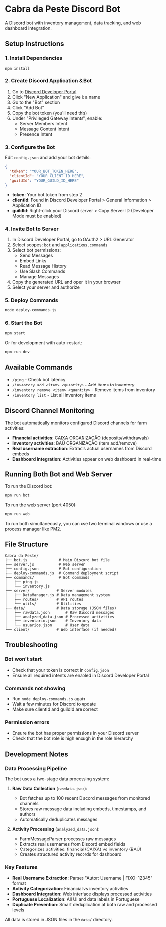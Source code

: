 # Cabra da Peste Discord Bot

A Discord bot with inventory management, data tracking, and web dashboard integration.

## Setup Instructions

### 1. Install Dependencies
```bash
npm install
```

### 2. Create Discord Application & Bot

1. Go to [Discord Developer Portal](https://discord.com/developers/applications)
2. Click "New Application" and give it a name
3. Go to the "Bot" section
4. Click "Add Bot"
5. Copy the bot token (you'll need this)
6. Under "Privileged Gateway Intents", enable:
   - Server Members Intent
   - Message Content Intent
   - Presence Intent

### 3. Configure the Bot

Edit `config.json` and add your bot details:

```json
{
  "token": "YOUR_BOT_TOKEN_HERE",
  "clientId": "YOUR_CLIENT_ID_HERE",
  "guildId": "YOUR_GUILD_ID_HERE"
}
```

- **token**: Your bot token from step 2
- **clientId**: Found in Discord Developer Portal > General Information > Application ID
- **guildId**: Right-click your Discord server > Copy Server ID (Developer Mode must be enabled)

### 4. Invite Bot to Server

1. In Discord Developer Portal, go to OAuth2 > URL Generator
2. Select scopes: `bot` and `applications.commands`
3. Select bot permissions:
   - Send Messages
   - Embed Links
   - Read Message History
   - Use Slash Commands
   - Manage Messages
4. Copy the generated URL and open it in your browser
5. Select your server and authorize

### 5. Deploy Commands

```bash
node deploy-commands.js
```

### 6. Start the Bot

```bash
npm start
```

Or for development with auto-restart:
```bash
npm run dev
```

## Available Commands

- `/ping` - Check bot latency
- `/inventory add <item> <quantity>` - Add items to inventory
- `/inventory remove <item> <quantity>` - Remove items from inventory
- `/inventory list` - List all inventory items

## Discord Channel Monitoring

The bot automatically monitors configured Discord channels for farm activities:
- **Financial activities**: CAIXA ORGANIZAÇÃO (deposits/withdrawals)
- **Inventory activities**: BAÚ ORGANIZAÇÃO (item add/remove)
- **Real username extraction**: Extracts actual usernames from Discord embeds
- **Dashboard integration**: Activities appear on web dashboard in real-time

## Running Both Bot and Web Server

To run the Discord bot:
```bash
npm run bot
```

To run the web server (port 4050):
```bash
npm run web
```

To run both simultaneously, you can use two terminal windows or use a process manager like PM2.

## File Structure

```
Cabra da Peste/
├── bot.js              # Main Discord bot file
├── server.js           # Web server
├── config.json         # Bot configuration
├── deploy-commands.js  # Command deployment script
├── commands/           # Bot commands
│   ├── ping.js
│   └── inventory.js
├── server/            # Server modules
│   ├── DataManager.js # Data management system
│   ├── routes/        # API routes
│   └── utils/         # Utilities
├── data/              # Data storage (JSON files)
│   ├── rawdata.json       # Raw Discord messages
│   ├── analyzed_data.json # Processed activities
│   ├── inventario.json    # Inventory data
│   └── usuarios.json      # User data
└── client/            # Web interface (if needed)
```

## Troubleshooting

### Bot won't start
- Check that your token is correct in `config.json`
- Ensure all required intents are enabled in Discord Developer Portal

### Commands not showing
- Run `node deploy-commands.js` again
- Wait a few minutes for Discord to update
- Make sure clientId and guildId are correct

### Permission errors
- Ensure the bot has proper permissions in your Discord server
- Check that the bot role is high enough in the role hierarchy

## Development Notes

### Data Processing Pipeline

The bot uses a two-stage data processing system:

1. **Raw Data Collection** (`rawdata.json`):
   - Bot fetches up to 100 recent Discord messages from monitored channels
   - Stores raw message data including embeds, timestamps, and authors
   - Automatically deduplicates messages

2. **Activity Processing** (`analyzed_data.json`):
   - FarmMessageParser processes raw messages 
   - Extracts real usernames from Discord embed fields
   - Categorizes activities: financial (CAIXA) vs inventory (BAÚ)
   - Creates structured activity records for dashboard

### Key Features

- **Real Username Extraction**: Parses "Autor: Username | FIXO: 12345" format
- **Activity Categorization**: Financial vs inventory activities 
- **Dashboard Integration**: Web interface displays processed activities
- **Portuguese Localization**: All UI and data labels in Portuguese
- **Duplicate Prevention**: Smart deduplication at both raw and processed levels

All data is stored in JSON files in the `data/` directory.